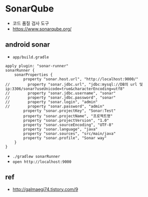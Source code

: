 # SonarQube
* 코드 품질 검사 도구
* https://www.sonarqube.org/

## android sonar
* `app/build.gradle`

```
apply plugin: "sonar-runner"
sonarRunner {
    sonarProperties {
        property "sonar.host.url", "http://localhost:9000/"
//        property "sonar.jdbc.url", "jdbc:mysql://DB의 url 및 ip:3306/sonar?useUnicode=true&characterEncoding=utf8"
//        property "sonar.jdbc.username", "sonar"
//        property "sonar.jdbc.password", "sonar"
//        property "sonar.login", "admin"
//        property "sonar.password", "admin"
        property "sonar.projectKey", "Sonar:Test"
        property "sonar.projectName", "프로젝트명"
        property "sonar.projectVersion", "1.0"
        property "sonar.sourceEncoding", "UTF-8"
        property "sonar.language", "java"
        property "sonar.sources", "src/main/java"
        property "sonar.profile", "Sonar way"
    }
}
```
* `./gradlew sonarRunner`
* `open http://localhost:9000`

## ref
* http://galmaegi74.tistory.com/9

